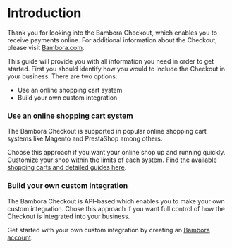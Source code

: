 # Introduction

Thank you for looking into the Bambora Checkout, which enables you to receive payments online. For additional information about the Checkout, please visit [Bambora.com](https://www.bambora.com).

This guide will provide you with all information you need in order to get started. First you should identify how you would to include the Checkout in your business. There are two options:

* Use an online shopping cart system
* Build your own custom integration

### Use an online shopping cart system
The Bambora Checkout is supported in popular online shopping cart systems like Magento and PrestaShop among others.

Choose this approach if you want your online shop up and running quickly. Customize your shop within the limits of each system. [Find the available shopping carts and detailed guides here](/shopping-carts/guides/getting-started/introduction).

### Build your own custom integration
The Bambora Checkout is API-based which enables you to make your own custom integration. Chose this approach if you want full control of how the Checkout is integrated into your business.

Get started with your own custom integration by creating an [Bambora account](/checkout/guides/getting-started/create-account).




